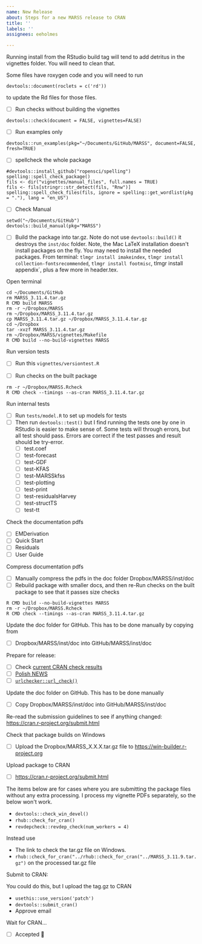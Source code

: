 ```yaml
---
name: New Release
about: Steps for a new MARSS release to CRAN
title: ''
labels: ''
assignees: eeholmes

---
```


Running install from the RStudio build tag will tend to add detritus in the vignettes folder. You will need to clean that.

Some files have roxygen code and you will need to run
```
devtools::document(roclets = c('rd'))
```
to update the Rd files for those files.

- [ ] Run checks without building the vignettes
```
devtools::check(document = FALSE, vignettes=FALSE)
```
- [ ] Run examples only
```
devtools::run_examples(pkg="~/Documents/GitHub/MARSS", document=FALSE, fresh=TRUE)
```

- [ ] spellcheck the whole package
```
#devtools::install_github("ropensci/spelling")
spelling::spell_check_package()
fils <- dir("vignettes/manual_files", full.names = TRUE)
fils <- fils[stringr::str_detect(fils, "Rnw")]
spelling::spell_check_files(fils, ignore = spelling::get_wordlist(pkg = "."), lang = "en_US")
```

- [ ] Check Manual
```
setwd("~/Documents/GitHub")
devtools::build_manual(pkg="MARSS")
```

- [ ] Build the package into tar.gz. Note do not use `devtools::build()` it destroys the `inst/doc` folder.
Note, the Mac LaTeX installation doesn't install packages on the fly. You may need to install the needed packages. From terminal: `tlmgr install imakeindex`, `tlmgr install collection-fontsrecommended`, `tlmgr install footmisc`, tlmgr install appendix`, plus a few more in header.tex.
 
Open terminal
```
cd ~/Documents/GitHub
rm MARSS_3.11.4.tar.gz
R CMD build MARSS
rm -r ~/Dropbox/MARSS
rm ~/Dropbox/MARSS_3.11.4.tar.gz
cp MARSS_3.11.4.tar.gz ~/Dropbox/MARSS_3.11.4.tar.gz
cd ~/Dropbox
tar -xvzf MARSS_3.11.4.tar.gz
rm ~/Dropbox/MARSS/vignettes/Makefile
R CMD build --no-build-vignettes MARSS
```

Run version tests
- [ ] Run this `vignettes/versiontest.R`

- [ ] Run checks on the built package
```
rm -r ~/Dropbox/MARSS.Rcheck
R CMD check --timings --as-cran MARSS_3.11.4.tar.gz
```

Run internal tests 
  - [ ] Run `tests/model.R` to set up models for tests
  - [ ] Then run `devtools::test()` but I find running the tests one by one in RStudio is easier to make sense of. Some tests will through errors, but all test should pass. Errors are correct if the test passes and result should be try-error.
       - [ ] test.coef
       - [ ] test-forecast
       - [ ] test-GDF
       - [ ] test-KFAS
       - [ ] test-MARSSkfss
       - [ ] test-plotting
       - [ ] test-print
       - [ ] test-residualsHarvey
       - [ ] test-structTS
       - [ ] test-tt

Check the documentation pdfs
  - [ ] EMDerivation
  - [ ] Quick Start
  - [ ] Residuals
  - [ ] User Guide

Compress documentation pdfs
  - [ ] Manually compress the pdfs in the doc folder Dropbox/MARSS/inst/doc
  - [ ] Rebuild package with smaller docs, and then re-Run checks on the built package to see that it passes size checks
```
R CMD build --no-build-vignettes MARSS
rm -r ~/Dropbox/MARSS.Rcheck
R CMD check --timings --as-cran MARSS_3.11.4.tar.gz
```

Update the doc folder for GitHub. This has to be done manually by copying from
  - [ ] Dropbox/MARSS/inst/doc into GitHub/MARSS/inst/doc

Prepare for release:
* [ ] Check [current CRAN check results](https://cran.rstudio.org/web/checks/check_results_MARSS.html)
* [ ] [Polish NEWS](https://style.tidyverse.org/news.html#news-release)
* [ ] [`urlchecker::url_check()`](https://github.com/r-lib/urlchecker)

Update the doc folder on GitHub. This has to be done manually
- [ ] Copy Dropbox/MARSS/inst/doc into GitHub/MARSS/inst/doc

Re-read the submission guidelines to see if anything changed: https://cran.r-project.org/submit.html

Check that package builds on Windows
- [ ] Upload the Dropbox/MARSS_X.X.X.tar.gz file to https://win-builder.r-project.org

Upload package to CRAN
- [ ] https://cran.r-project.org/submit.html


The items below are for cases where you are submitting the package files without any extra processing. I process my vignette PDFs separately, so the below won't work. 

* `devtools::check_win_devel()`
* `rhub::check_for_cran()`
*  `revdepcheck::revdep_check(num_workers = 4)`

Instead use
* The link to check the tar.gz file on Windows.
* `rhub::check_for_cran("../rhub::check_for_cran("../MARSS_3.11.9.tar.gz")` on the processed tar.gz file

Submit to CRAN:


You could do this, but I upload the tag.gz to CRAN
* `usethis::use_version('patch')`
* `devtools::submit_cran()`
* Approve email

Wait for CRAN...

* [ ] Accepted :tada:
